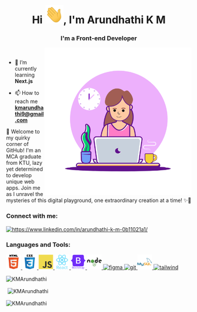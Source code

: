 <h1 align="center">Hi <img width="50" height="50" src="/assets/wave.gif"/>, I'm Arundhathi K M</h1>
<h3 align="center">I'm a Front-end Developer</h3>
<img align="right" alt="Coding" width="400" src="/assets/work-pic.gif" />


<p align="left"> <img src="https://komarev.com/ghpvc/?username=KMArundhathi&label=Profile%20views&color=0e75b6&style=flat" alt="" /> </p>

- 🌱 I’m currently learning **Next.js**

- 📫 How to reach me **kmarundhathi9@gmail.com** 

👋 Welcome to my quirky corner of GitHub! I'm an MCA graduate from KTU, lazy yet determined to develop unique web apps. Join me as I unravel the mysteries of this digital playground, one extraordinary creation at a time! ✨🚀

<h3 align="left">Connect with me:</h3>
<p align="left">
<a href="https://www.linkedin.com/in/arundhathi-k-m-0b11021a1/" target="blank"><img align="center" src="https://raw.githubusercontent.com/rahuldkjain/github-profile-readme-generator/master/src/images/icons/Social/linked-in-alt.svg" alt="https://www.linkedin.com/in/arundhathi-k-m-0b11021a1/" height="30" width="40" /></a>
</p>

<h3 align="left">Languages and Tools:</h3>
<p align="left"> <a href="https://www.w3.org/html/" target="_blank" rel="noreferrer"> <img src="https://raw.githubusercontent.com/devicons/devicon/master/icons/html5/html5-original-wordmark.svg" alt="html5" width="40" height="40"/> </a><a href="https://www.w3schools.com/css/" target="_blank" rel="noreferrer"> <img src="https://raw.githubusercontent.com/devicons/devicon/master/icons/css3/css3-original-wordmark.svg" alt="css3" width="40" height="40"/> </a>  <a href="https://developer.mozilla.org/en-US/docs/Web/JavaScript" target="_blank" rel="noreferrer"> <img src="https://raw.githubusercontent.com/devicons/devicon/master/icons/javascript/javascript-original.svg" alt="javascript" width="40" height="40"/> </a><a href="https://reactjs.org/" target="_blank" rel="noreferrer"> <img src="https://raw.githubusercontent.com/devicons/devicon/master/icons/react/react-original-wordmark.svg" alt="react" width="40" height="40"/> </a> <a href="https://getbootstrap.com" target="_blank" rel="noreferrer"> <img src="https://raw.githubusercontent.com/devicons/devicon/master/icons/bootstrap/bootstrap-plain-wordmark.svg" alt="bootstrap" width="40" height="40"/> </a> <a href="https://nodejs.org" target="_blank" rel="noreferrer"> <img src="https://raw.githubusercontent.com/devicons/devicon/master/icons/nodejs/nodejs-original-wordmark.svg" alt="nodejs" width="40" height="40"/> </a> <a href="https://www.figma.com/" target="_blank" rel="noreferrer"> <img src="https://www.vectorlogo.zone/logos/figma/figma-icon.svg" alt="figma" width="40" height="40"/> </a> <a href="https://git-scm.com/" target="_blank" rel="noreferrer"> <img src="https://www.vectorlogo.zone/logos/git-scm/git-scm-icon.svg" alt="git" width="40" height="40"/> </a> <a href="https://www.mysql.com/" target="_blank" rel="noreferrer"> <img src="https://raw.githubusercontent.com/devicons/devicon/master/icons/mysql/mysql-original-wordmark.svg" alt="mysql" width="40" height="40"/> </a> <a href="https://tailwindcss.com/" target="_blank" rel="noreferrer"> <img src="https://www.vectorlogo.zone/logos/tailwindcss/tailwindcss-icon.svg" alt="tailwind" width="40" height="40"/> </a> </p>

<p><img align="center" src="https://github-readme-stats.vercel.app/api/top-langs?username=KMArundhathi&show_icons=true&locale=en&layout=compact" alt="KMArundhathi" /></p>
<p>&nbsp;<img align="center" src="https://github-readme-stats.vercel.app/api?username=KMArundhathi&show_icons=true&locale=en" alt="KMArundhathi" /></p>


<p><img align="center" src="https://github-readme-streak-stats.herokuapp.com/?user=KMArundhathi&" alt="KMArundhathi" /></p>
